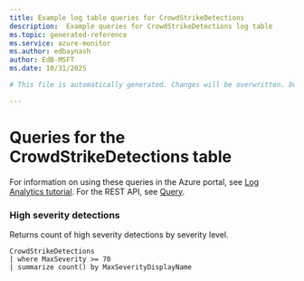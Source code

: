 ```yaml
---
title: Example log table queries for CrowdStrikeDetections
description:  Example queries for CrowdStrikeDetections log table
ms.topic: generated-reference
ms.service: azure-monitor
ms.author: edbaynash
author: EdB-MSFT
ms.date: 10/31/2025

# This file is automatically generated. Changes will be overwritten. Do not change this file directly. 

---
```


# Queries for the CrowdStrikeDetections table

For information on using these queries in the Azure portal, see [Log Analytics tutorial](/azure/azure-monitor/logs/log-analytics-tutorial). For the REST API, see [Query](/azure/azure-monitor/logs/api/overview).


### High severity detections  


Returns count of high severity detections by severity level.  

```query
CrowdStrikeDetections
| where MaxSeverity >= 70
| summarize count() by MaxSeverityDisplayName

```

